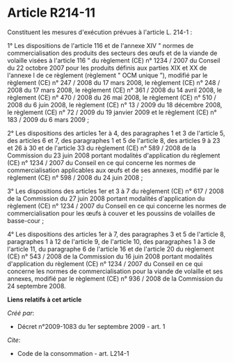 # Article R214-11

Constituent les mesures d'exécution prévues à l'article L. 214-1 : 

1° Les dispositions de l'article 116 et de l'annexe XIV " normes de commercialisation des produits des secteurs des œufs et
de la viande de volaille visées à l'article 116 ” du règlement (CE) n° 1234 / 2007 du Conseil du 22 octobre 2007 pour les
produits définis aux parties XIX et XX de l'annexe I de ce règlement (règlement " OCM unique ”), modifié par le règlement
(CE) n° 247 / 2008 du 17 mars 2008, le règlement (CE) n° 248 / 2008 du 17 mars 2008, le règlement (CE) n° 361 / 2008 du 14
avril 2008, le règlement (CE) n° 470 / 2008 du 26 mai 2008, le règlement (CE) n° 510 / 2008 du 6 juin 2008, le règlement (CE)
n° 13 / 2009 du 18 décembre 2008, le règlement (CE) n° 72 / 2009 du 19 janvier 2009 et le règlement (CE) n° 183 / 2009 du 6
mars 2009 ; 

2° Les dispositions des articles 1er à 4, des paragraphes 1 et 3 de l'article 5, des articles 6 et 7, des paragraphes 1 et 5
de l'article 8, des articles 9 à 23 et 26 à 30 et de l'article 33 du règlement (CE) n° 589 / 2008 de la Commission du 23 juin
2008 portant modalités d'application du règlement (CE) n° 1234 / 2007 du Conseil en ce qui concerne les normes de
commercialisation applicables aux œufs et de ses annexes, modifié par le règlement (CE) n° 598 / 2008 du 24 juin 2008 ; 

3° Les dispositions des articles 1er et 3 à 7 du règlement (CE) n° 617 / 2008 de la Commission du 27 juin 2008 portant
modalités d'application du règlement (CE) n° 1234 / 2007 du Conseil en ce qui concerne les normes de commercialisation pour
les œufs à couver et les poussins de volailles de basse-cour ; 

4° Les dispositions des articles 1er à 7, des paragraphes 3 et 5 de l'article 8, paragraphes 1 à 12 de l'article 9, de
l'article 10, des paragraphes 1 à 3 de l'article 11, du paragraphe 6 de l'article 16 et de l'article 20 du règlement (CE) n°
543 / 2008 de la Commission du 16 juin 2008 portant modalités d'application du règlement (CE) n° 1234 / 2007 du Conseil en ce
qui concerne les normes de commercialisation pour la viande de volaille et ses annexes, modifié par le règlement (CE) n°
936 / 2008 de la Commission du 24 septembre 2008.

**Liens relatifs à cet article**

_Créé par_:

  - Décret n°2009-1083 du 1er septembre 2009 - art. 1

_Cite_:

  - Code de la consommation - art. L214-1
